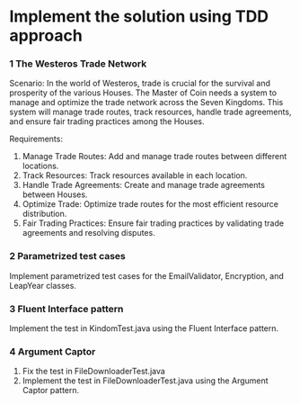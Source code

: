 # Implement the solution using TDD approach

### 1 The Westeros Trade Network

Scenario:
In the world of Westeros, trade is crucial for the survival and prosperity of the various Houses.
The Master of Coin needs a system to manage and optimize the trade network across the Seven Kingdoms.
This system will manage trade routes, track resources, handle trade agreements, and ensure fair trading practices among the Houses.

Requirements:
1. Manage Trade Routes: Add and manage trade routes between different locations.
2. Track Resources: Track resources available in each location.
3. Handle Trade Agreements: Create and manage trade agreements between Houses.
4. Optimize Trade: Optimize trade routes for the most efficient resource distribution.
5. Fair Trading Practices: Ensure fair trading practices by validating trade agreements and resolving disputes.

### 2 Parametrized test cases
Implement parametrized test cases for the EmailValidator, Encryption, and LeapYear classes.

### 3 Fluent Interface pattern
Implement the test in KindomTest.java using the Fluent Interface pattern.

### 4 Argument Captor
1. Fix the test in FileDownloaderTest.java 
2. Implement the test in FileDownloaderTest.java using the Argument Captor pattern.
